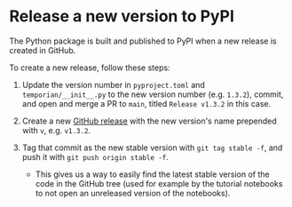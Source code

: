 # Release a new version to PyPI

The Python package is built and published to PyPI when a new release is created in GitHub.

To create a new release, follow these steps:

1. Update the version number in `pyproject.toml` and `temporian/__init__.py` to the new version number (e.g. `1.3.2`), commit, and open and merge a PR to `main`, titled `Release v1.3.2` in this case.

2. Create a new [GitHub release](https://docs.github.com/en/repositories/releasing-projects-on-github/managing-releases-in-a-repository#creating-a-release) with the new version's name prepended with `v`, e.g. `v1.3.2`.

3. Tag that commit as the new stable version with `git tag stable -f`, and push it with `git push origin stable -f`.
   - This gives us a way to easily find the latest stable version of the code in the GitHub tree (used for example by the tutorial notebooks to not open an unreleased version of the notebooks).
